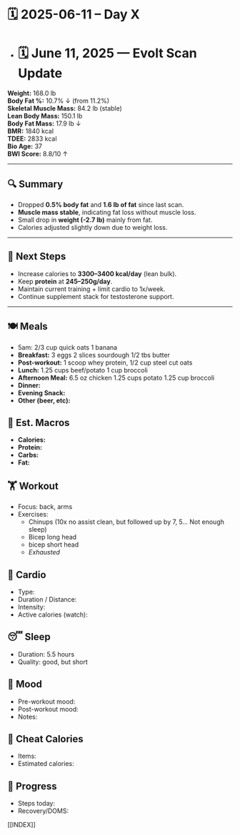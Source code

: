 # 🗓️ 2025-06-11 – Day X

- # 🗓️ June 11, 2025 — Evolt Scan Update

**Weight:** 168.0 lb  
**Body Fat %:** 10.7% ↓ (from 11.2%)  
**Skeletal Muscle Mass:** 84.2 lb (stable)  
**Lean Body Mass:** 150.1 lb  
**Body Fat Mass:** 17.9 lb ↓  
**BMR:** 1840 kcal  
**TDEE:** 2833 kcal  
**Bio Age:** 37  
**BWI Score:** 8.8/10 ↑  

---

## 🔍 Summary
- Dropped **0.5% body fat** and **1.6 lb of fat** since last scan.
- **Muscle mass stable**, indicating fat loss without muscle loss.
- Small drop in **weight (-2.7 lb)** mainly from fat.
- Calories adjusted slightly down due to weight loss.

---

## 🔧 Next Steps
- Increase calories to **3300–3400 kcal/day** (lean bulk).
- Keep **protein** at **245–250g/day**.
- Maintain current training + limit cardio to 1x/week.
- Continue supplement stack for testosterone support.

---
## 🍽️ Meals
- 5am: 2/3 cup quick oats 1 banana
- **Breakfast:** 3 eggs 2 slices sourdough 1/2 tbs butter
- **Post-workout:**  1 scoop whey protein, 1/2 cup steel cut oats
- **Lunch:**  1.25 cups beef/potato 1 cup broccoli
- **Afternoon Meal:**  6.5 oz chicken 1.25 cups potato 1.25 cup broccoli
- **Dinner:**  
- **Evening Snack:**  
- **Other (beer, etc):**  

## 🧮 Est. Macros
- **Calories:**   
- **Protein:**  
- **Carbs:**  
- **Fat:**  

## 🏋️ Workout
- Focus: back, arms
- Exercises:  
	- Chinups (10x no assist clean, but followed up by 7, 5... Not enough  sleep)
	- Bicep long head
	- bicep short head
	- *Exhausted*

## 🏃 Cardio
- Type:  
- Duration / Distance:  
- Intensity:  
- Active calories (watch):  

## 😴 Sleep
- Duration:  5.5 hours
- Quality:  good, but short

## 🧠 Mood
- Pre-workout mood:  
- Post-workout mood:  
- Notes:  

## 🍫 Cheat Calories
- Items:  
- Estimated calories:  

## 🧍 Progress
- Steps today:  
- Recovery/DOMS:  


[[INDEX]]
